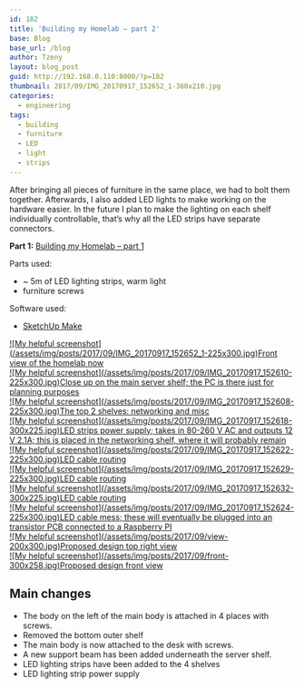 ```yaml
---
id: 182
title: 'Building my Homelab – part 2'
base: Blog
base_url: /blog
author: Tzeny
layout: blog_post
guid: http://192.168.0.110:8000/?p=182
thumbnail: 2017/09/IMG_20170917_152652_1-360x210.jpg
categories:
  - engineering
tags:
  - building
  - furniture
  - LED
  - light
  - strips
---
```

After bringing all pieces of furniture in the same place, we had to bolt them together. Afterwards, I also added LED lights to make working on the hardware easier. In the future I plan to make the lighting on each shelf individually controllable, that’s why all the LED strips have separate connectors.

**Part 1:** [Building my Homelab – part 1](https://tzeny.com/2017/09/16/building-homelab-part-1/)

Parts used:

  * ~ 5m of LED lighting strips, warm light
  * furniture screws

Software used:

  * [SketchUp Make](https://www.sketchup.com/download)

<div class="rl-gallery-container" id="rl-gallery-container-10" data-gallery_id="0"> <div class="rl-gallery rl-basicgrid-gallery " id="rl-gallery-10" data-gallery_no="10"> 

<div class="rl-gallery-item">
  <a href="https://tzeny.com/wp-content/uploads/2017/09/IMG_20170917_152652_1.jpg" title="Front view of the homelab now" data-rl_title="Front view of the homelab now" class="rl-gallery-link" data-rl_caption="" data-rel="lightbox-gallery-10">![My helpful screenshot](/assets/img/posts/2017/09/IMG_20170917_152652_1-225x300.jpg)<span class="rl-gallery-caption"><span class="rl-gallery-item-title">Front view of the homelab now</span></span></a>
</div>

<div class="rl-gallery-item">
  <a href="https://tzeny.com/wp-content/uploads/2017/09/IMG_20170917_152610.jpg" title="Close up on the main server shelf; the PC is there just for planning purposes" data-rl_title="Close up on the main server shelf; the PC is there just for planning purposes" class="rl-gallery-link" data-rl_caption="" data-rel="lightbox-gallery-10">![My helpful screenshot](/assets/img/posts/2017/09/IMG_20170917_152610-225x300.jpg)<span class="rl-gallery-caption"><span class="rl-gallery-item-title">Close up on the main server shelf; the PC is there just for planning purposes</span></span></a>
</div>

<div class="rl-gallery-item">
  <a href="https://tzeny.com/wp-content/uploads/2017/09/IMG_20170917_152608.jpg" title="The top 2 shelves: networking and misc" data-rl_title="The top 2 shelves: networking and misc" class="rl-gallery-link" data-rl_caption="" data-rel="lightbox-gallery-10">![My helpful screenshot](/assets/img/posts/2017/09/IMG_20170917_152608-225x300.jpg)<span class="rl-gallery-caption"><span class="rl-gallery-item-title">The top 2 shelves: networking and misc</span></span></a>
</div>

<div class="rl-gallery-item">
  <a href="https://tzeny.com/wp-content/uploads/2017/09/IMG_20170917_152618.jpg" title="LED strips power supply; takes in 80-260 V AC and outputs 12 V 2.1A; this is placed in the networking shelf, where it will probably remain" data-rl_title="LED strips power supply; takes in 80-260 V AC and outputs 12 V 2.1A; this is placed in the networking shelf, where it will probably remain" class="rl-gallery-link" data-rl_caption="" data-rel="lightbox-gallery-10">![My helpful screenshot](/assets/img/posts/2017/09/IMG_20170917_152618-300x225.jpg)<span class="rl-gallery-caption"><span class="rl-gallery-item-title">LED strips power supply; takes in 80-260 V AC and outputs 12 V 2.1A; this is placed in the networking shelf, where it will probably remain</span></span></a>
</div>

<div class="rl-gallery-item">
  <a href="https://tzeny.com/wp-content/uploads/2017/09/IMG_20170917_152622.jpg" title="LED cable routing" data-rl_title="LED cable routing" class="rl-gallery-link" data-rl_caption="" data-rel="lightbox-gallery-10">![My helpful screenshot](/assets/img/posts/2017/09/IMG_20170917_152622-225x300.jpg)<span class="rl-gallery-caption"><span class="rl-gallery-item-title">LED cable routing</span></span></a>
</div>

<div class="rl-gallery-item">
  <a href="https://tzeny.com/wp-content/uploads/2017/09/IMG_20170917_152629.jpg" title="LED cable routing" data-rl_title="LED cable routing" class="rl-gallery-link" data-rl_caption="" data-rel="lightbox-gallery-10">![My helpful screenshot](/assets/img/posts/2017/09/IMG_20170917_152629-225x300.jpg)<span class="rl-gallery-caption"><span class="rl-gallery-item-title">LED cable routing</span></span></a>
</div>

<div class="rl-gallery-item">
  <a href="https://tzeny.com/wp-content/uploads/2017/09/IMG_20170917_152632.jpg" title="LED cable routing" data-rl_title="LED cable routing" class="rl-gallery-link" data-rl_caption="" data-rel="lightbox-gallery-10">![My helpful screenshot](/assets/img/posts/2017/09/IMG_20170917_152632-300x225.jpg)<span class="rl-gallery-caption"><span class="rl-gallery-item-title">LED cable routing</span></span></a>
</div>

<div class="rl-gallery-item">
  <a href="https://tzeny.com/wp-content/uploads/2017/09/IMG_20170917_152624.jpg" title="LED cable mess; these will eventually be plugged into an transistor PCB connected to a Raspberry PI" data-rl_title="LED cable mess; these will eventually be plugged into an transistor PCB connected to a Raspberry PI" class="rl-gallery-link" data-rl_caption="" data-rel="lightbox-gallery-10">![My helpful screenshot](/assets/img/posts/2017/09/IMG_20170917_152624-225x300.jpg)<span class="rl-gallery-caption"><span class="rl-gallery-item-title">LED cable mess; these will eventually be plugged into an transistor PCB connected to a Raspberry PI</span></span></a>
</div>

<div class="rl-gallery-item">
  <a href="https://tzeny.com/wp-content/uploads/2017/09/view.jpg" title="Proposed design top right view" data-rl_title="Proposed design top right view" class="rl-gallery-link" data-rl_caption="" data-rel="lightbox-gallery-10">![My helpful screenshot](/assets/img/posts/2017/09/view-200x300.jpg)<span class="rl-gallery-caption"><span class="rl-gallery-item-title">Proposed design top right view</span></span></a>
</div>

<div class="rl-gallery-item">
  <a href="https://tzeny.com/wp-content/uploads/2017/09/front.jpg" title="Proposed design front view" data-rl_title="Proposed design front view" class="rl-gallery-link" data-rl_caption="" data-rel="lightbox-gallery-10">![My helpful screenshot](/assets/img/posts/2017/09/front-300x258.jpg)<span class="rl-gallery-caption"><span class="rl-gallery-item-title">Proposed design front view</span></span></a>
</div></div> </div>

## Main changes

  * The body on the left of the main body is attached in 4 places with screws.
  * Removed the bottom outer shelf
  * The main body is now attached to the desk with screws.
  * A new support beam has been added underneath the server shelf.
  * LED lighting strips have been added to the 4 shelves
  * LED lighting strip power supply
